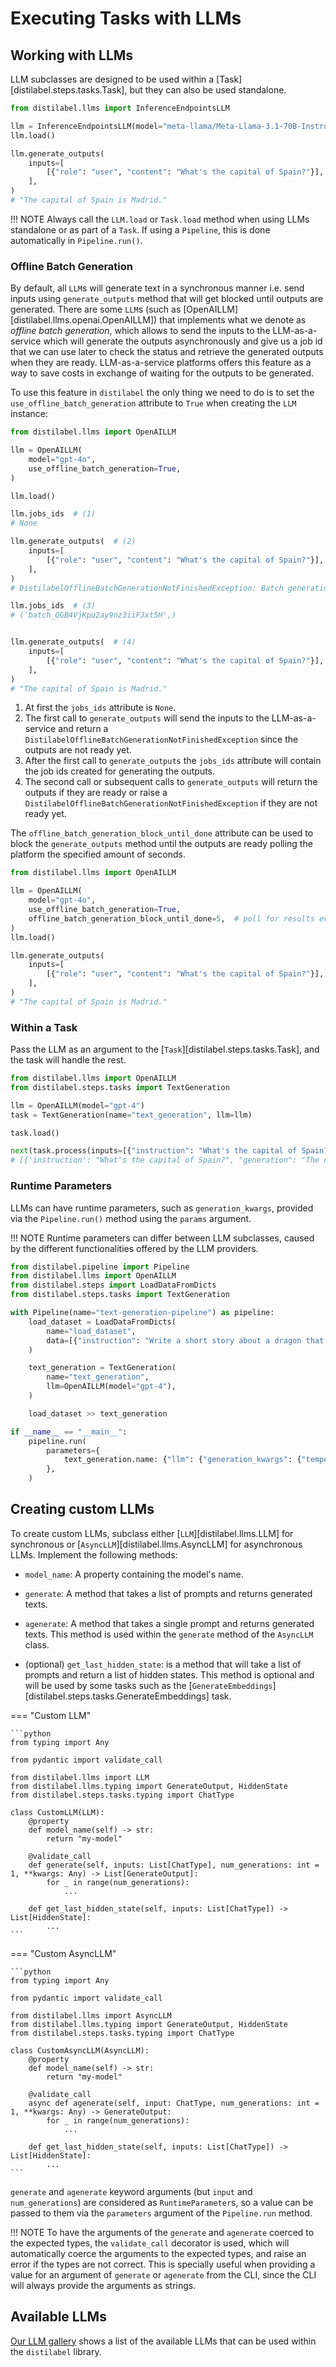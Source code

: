 # Executing Tasks with LLMs

## Working with LLMs

LLM subclasses are designed to be used within a [Task][distilabel.steps.tasks.Task], but they can also be used standalone.

```python
from distilabel.llms import InferenceEndpointsLLM

llm = InferenceEndpointsLLM(model="meta-llama/Meta-Llama-3.1-70B-Instruct")
llm.load()

llm.generate_outputs(
    inputs=[
        [{"role": "user", "content": "What's the capital of Spain?"}],
    ],
)
# "The capital of Spain is Madrid."
```

!!! NOTE
    Always call the `LLM.load` or `Task.load` method when using LLMs standalone or as part of a `Task`. If using a `Pipeline`, this is done automatically in `Pipeline.run()`.

### Offline Batch Generation

By default, all `LLM`s will generate text in a synchronous manner i.e. send inputs using `generate_outputs` method that will get blocked until outputs are generated. There are some `LLM`s (such as [OpenAILLM][distilabel.llms.openai.OpenAILLM]) that implements what we denote as _offline batch generation_, which allows to send the inputs to the LLM-as-a-service which will generate the outputs asynchronously and give us a job id that we can use later to check the status and retrieve the generated outputs when they are ready. LLM-as-a-service platforms offers this feature as a way to save costs in exchange of waiting for the outputs to be generated.

To use this feature in `distilabel` the only thing we need to do is to set the `use_offline_batch_generation` attribute to `True` when creating the `LLM` instance:

```python
from distilabel.llms import OpenAILLM

llm = OpenAILLM(
    model="gpt-4o",
    use_offline_batch_generation=True,
)

llm.load()

llm.jobs_ids  # (1)
# None

llm.generate_outputs(  # (2)
    inputs=[
        [{"role": "user", "content": "What's the capital of Spain?"}],
    ],
)
# DistilabelOfflineBatchGenerationNotFinishedException: Batch generation with jobs_ids=('batch_OGB4VjKpu2ay9nz3iiFJxt5H',) is not finished

llm.jobs_ids  # (3)
# ('batch_OGB4VjKpu2ay9nz3iiFJxt5H',)


llm.generate_outputs(  # (4)
    inputs=[
        [{"role": "user", "content": "What's the capital of Spain?"}],
    ],
)
# "The capital of Spain is Madrid."
```

1. At first the `jobs_ids` attribute is `None`.
2. The first call to `generate_outputs` will send the inputs to the LLM-as-a-service and return a `DistilabelOfflineBatchGenerationNotFinishedException` since the outputs are not ready yet.
3. After the first call to `generate_outputs` the `jobs_ids` attribute will contain the job ids created for generating the outputs.
4. The second call or subsequent calls to `generate_outputs` will return the outputs if they are ready or raise a `DistilabelOfflineBatchGenerationNotFinishedException` if they are not ready yet.

The `offline_batch_generation_block_until_done` attribute can be used to block the `generate_outputs` method until the outputs are ready polling the platform the specified amount of seconds.

```python
from distilabel.llms import OpenAILLM

llm = OpenAILLM(
    model="gpt-4o",
    use_offline_batch_generation=True,
    offline_batch_generation_block_until_done=5,  # poll for results every 5 seconds
)
llm.load()

llm.generate_outputs(
    inputs=[
        [{"role": "user", "content": "What's the capital of Spain?"}],
    ],
)
# "The capital of Spain is Madrid."
```

### Within a Task

Pass the LLM as an argument to the [`Task`][distilabel.steps.tasks.Task], and the task will handle the rest.

```python
from distilabel.llms import OpenAILLM
from distilabel.steps.tasks import TextGeneration

llm = OpenAILLM(model="gpt-4")
task = TextGeneration(name="text_generation", llm=llm)

task.load()

next(task.process(inputs=[{"instruction": "What's the capital of Spain?"}]))
# [{'instruction': "What's the capital of Spain?", "generation": "The capital of Spain is Madrid."}]
```

### Runtime Parameters

LLMs can have runtime parameters, such as `generation_kwargs`, provided via the `Pipeline.run()` method using the `params` argument.

!!! NOTE
    Runtime parameters can differ between LLM subclasses, caused by the different functionalities offered by the LLM providers.

```python
from distilabel.pipeline import Pipeline
from distilabel.llms import OpenAILLM
from distilabel.steps import LoadDataFromDicts
from distilabel.steps.tasks import TextGeneration

with Pipeline(name="text-generation-pipeline") as pipeline:
    load_dataset = LoadDataFromDicts(
        name="load_dataset",
        data=[{"instruction": "Write a short story about a dragon that saves a princess from a tower."}],
    )

    text_generation = TextGeneration(
        name="text_generation",
        llm=OpenAILLM(model="gpt-4"),
    )

    load_dataset >> text_generation

if __name__ == "__main__":
    pipeline.run(
        parameters={
            text_generation.name: {"llm": {"generation_kwargs": {"temperature": 0.3}}},
        },
    )
```

## Creating custom LLMs

To create custom LLMs, subclass either [`LLM`][distilabel.llms.LLM] for synchronous or [`AsyncLLM`][distilabel.llms.AsyncLLM] for asynchronous LLMs. Implement the following methods:

* `model_name`: A property containing the model's name.

* `generate`: A method that takes a list of prompts and returns generated texts.

* `agenerate`: A method that takes a single prompt and returns generated texts. This method is used within the `generate` method of the `AsyncLLM` class.

* (optional) `get_last_hidden_state`: is a method that will take a list of prompts and return a list of hidden states. This method is optional and will be used by some tasks such as the [`GenerateEmbeddings`][distilabel.steps.tasks.GenerateEmbeddings] task.


=== "Custom LLM"

    ```python
    from typing import Any

    from pydantic import validate_call

    from distilabel.llms import LLM
    from distilabel.llms.typing import GenerateOutput, HiddenState
    from distilabel.steps.tasks.typing import ChatType

    class CustomLLM(LLM):
        @property
        def model_name(self) -> str:
            return "my-model"

        @validate_call
        def generate(self, inputs: List[ChatType], num_generations: int = 1, **kwargs: Any) -> List[GenerateOutput]:
            for _ in range(num_generations):
                ...

        def get_last_hidden_state(self, inputs: List[ChatType]) -> List[HiddenState]:
            ...
    ```

=== "Custom AsyncLLM"

    ```python
    from typing import Any

    from pydantic import validate_call

    from distilabel.llms import AsyncLLM
    from distilabel.llms.typing import GenerateOutput, HiddenState
    from distilabel.steps.tasks.typing import ChatType

    class CustomAsyncLLM(AsyncLLM):
        @property
        def model_name(self) -> str:
            return "my-model"

        @validate_call
        async def agenerate(self, input: ChatType, num_generations: int = 1, **kwargs: Any) -> GenerateOutput:
            for _ in range(num_generations):
                ...

        def get_last_hidden_state(self, inputs: List[ChatType]) -> List[HiddenState]:
            ...
    ```

`generate` and `agenerate` keyword arguments (but `input` and `num_generations`) are considered as `RuntimeParameter`s, so a value can be passed to them via the `parameters` argument of the `Pipeline.run` method.

!!! NOTE
    To have the arguments of the `generate` and `agenerate` coerced to the expected types, the `validate_call` decorator is used, which will automatically coerce the arguments to the expected types, and raise an error if the types are not correct. This is specially useful when providing a value for an argument of `generate` or `agenerate` from the CLI, since the CLI will always provide the arguments as strings.

## Available LLMs

[Our LLM gallery](../../../../components-gallery/llms/index.md) shows a list of the available LLMs that can be used within the `distilabel` library.
